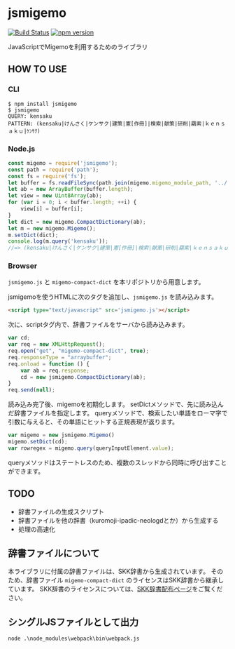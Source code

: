 # jsmigemo

[![Build Status](https://travis-ci.org/oguna/jsmigemo.svg?branch=master)](https://travis-ci.org/oguna/jsmigemo)
[![npm version](https://badge.fury.io/js/jsmigemo.svg)](https://badge.fury.io/js/jsmigemo)

JavaScriptでMigemoを利用するためのライブラリ

## HOW TO USE

### CLI

```
$ npm install jsmigemo
$ jsmigemo
QUERY: kensaku
PATTERN: (kensaku|けんさく|ケンサク|建策|憲[作冊]|検索|献策|研削|羂索|ｋｅｎｓａｋｕ|ｹﾝｻｸ)
```

### Node.js

```js
const migemo = require('jsmigemo');
const path = require('path');
const fs = require('fs');
let buffer = fs.readFileSync(path.join(migemo.migemo_module_path, '../../migemo-compact-dict'));
let ab = new ArrayBuffer(buffer.length);
let view = new Uint8Array(ab);
for (var i = 0; i < buffer.length; ++i) {
	view[i] = buffer[i];
}
let dict = new migemo.CompactDictionary(ab);
let m = new migemo.Migemo();
m.setDict(dict);
console.log(m.query('kensaku'));
//=> (kensaku|けんさく|ケンサク|建策|憲[作冊]|検索|献策|研削|羂索|ｋｅｎｓａｋｕ|ｹﾝｻｸ)
```

### Browser

`jsmigemo.js` と `migemo-compact-dict` を本リポジトリから用意します。

jsmigemoを使うHTMLに次のタグを追加し、`jsmigemo.js` を読み込みます。

```html
<script type="text/javascript" src='jsmigemo.js'></script>
```

次に、scriptタグ内で、辞書ファイルをサーバから読み込みます。

```js
var cd;
var req = new XMLHttpRequest();
req.open("get", "migemo-compact-dict", true);
req.responseType = "arraybuffer";
req.onload = function () {
	var ab = req.response;
	cd = new jsmigemo.CompactDictionary(ab);
}
req.send(null);
```

読み込み完了後、migemoを初期化します。
setDictメソッドで、先に読み込んだ辞書ファイルを指定します。
queryメソッドで、検索したい単語をローマ字で引数に与えると、その単語にヒットする正規表現が返ります。

```js
var migemo = new jsmigemo.Migemo()
migemo.setDict(cd);
var rowregex = migemo.query(queryInputElement.value);
```

queryメソッドはステートレスのため、複数のスレッドから同時に呼び出すことができます。

## TODO
- 辞書ファイルの生成スクリプト
- 辞書ファイルを他の辞書（kuromoji-ipadic-neologdとか）から生成する
- 処理の高速化

## 辞書ファイルについて
本ライブラリに付属の辞書ファイルは、SKK辞書から生成されています。
そのため、辞書ファイル `migemo-compact-dict` のライセンスはSKK辞書から継承しています。
SKK辞書のライセンスについては、[SKK辞書配布ページ](http://openlab.ring.gr.jp/skk/wiki/wiki.cgi?page=SKK%BC%AD%BD%F1)をご覧ください。

## シングルJSファイルとして出力

```
node .\node_modules\webpack\bin\webpack.js
```